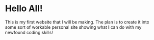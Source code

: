 <h1> Hello All! </h1>

<p> This is my first website that I will be making. The plan is to create it into some sort of workable personal site showing what I can do with my newfound coding skills! </p>
